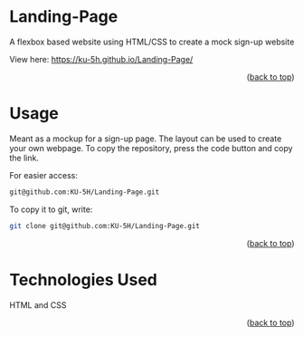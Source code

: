<!-- ABOUT THE PROJECT -->
# Landing-Page
A flexbox based website using HTML/CSS to create a mock sign-up website

View here: https://ku-5h.github.io/Landing-Page/

<p align="right">(<a href="#readme-top">back to top</a>)</p>

<!-- USAGE EXAMPLES -->
# Usage

Meant as a mockup for a sign-up page. The layout can be used to create your own webpage. To copy the repository, press the code button and copy the link. 

For easier access:
```sh
git@github.com:KU-5H/Landing-Page.git
```

To copy it to git, write:
```sh
git clone git@github.com:KU-5H/Landing-Page.git
```

<p align="right">(<a href="#readme-top">back to top</a>)</p>

# Technologies Used
HTML and CSS
  
<p align="right">(<a href="#readme-top">back to top</a>)</p>
